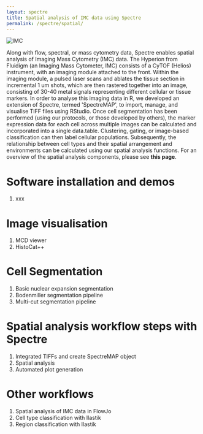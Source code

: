 ```yaml
---
layout: spectre
title: Spatial analysis of IMC data using Spectre
permalink: /spectre/spatial/
---
```


![IMC](https://wiki.centenary.org.au/download/attachments/172228252/image2021-2-25_22-32-15.png?version=1&modificationDate=1614252735692&api=v2)

<p> </p>

Along with flow, spectral, or mass cytometry data, Spectre enables spatial analysis of Imaging Mass Cytometry (IMC) data. The Hyperion from Fluidigm (an Imaging Mass Cytometer, IMC) consists of a CyTOF (Helios) instrument, with an imaging module attached to the front. Within the imaging module, a pulsed laser scans and ablates the tissue section in incremental 1 um shots, which are then rastered together into an image, consisting of 30-40 metal signals representing different cellular or tissue markers. In order to analyse this imaging data in R, we developed an extension of Spectre, termed 'SpectreMAP', to import, manage, and visualise TIFF files using RStudio. Once cell segmentation has been performed (using our protocols, or those developed by others), the marker expression data for each cell across multiple images can be calculated and incorporated into a single data.table. Clustering, gating, or image-based classification can then label cellular populations. Subsequently, the relationship between cell types and their spatial arrangement and environments can be calculated using our spatial analysis functions. For an overview of the spatial analysis components, please see **this page**.

<p> <p/>

# Software installation and demos

1. xxx

<p> <p/>

# Image visualisation

1. MCD viewer
2. HistoCat++

<p> <p/>

# Cell Segmentation

1. Basic nuclear expansion segmentation
2. Bodenmiller segmentation pipeline
3. Multi-cut segmentation pipeline

<p> <p/>

# Spatial analysis workflow steps with Spectre

1. Integrated TIFFs and create SpectreMAP object
2. Spatial analysis 
3. Automated plot generation

<p> <p/>

# Other workflows

1. Spatial analysis of IMC data in FlowJo
2. Cell type classification with Ilastik
3. Region classification with Ilastik

<p> <p/>
